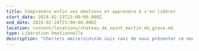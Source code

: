 ```yaml
---
title: Comprendre enfin ses émotions et apprendre à s'en libérer
start_date: 2024-02-23T23:00:00.000Z
end_date: 2024-02-24T23:00:00.000Z
location: content/locations/chateau_de_saint_martin_de_grave.md
type: Libération émotionnelle
description: "Cher(e)s ami(e)s\n\nJe suis ravi de vous présenter ce nouvel évènement que j'animerai au Château de Saint-Martin de Graves, près de Pézenas.\n\nCet évènement, qui vise à découvrir la régulation émotionnelle Tipi ainsi que l’impact insoupçonné qu’elle peut avoir sur nos vies, est unique.\n\n***\n\n**Dans ce stage,\nVous allez enfin comprendre d'où viennent vos émotions envahissantes (peurs, irritabilité, angoisses, panique, appréhensions, ruminations...) et comment vous en libérer définitivement.**\n\nApport théorique, exercices pratiques, méditation, suivi individuel après le stage... Dans le cadre exceptionnel du château de Saint-Martin de Graves, tout sera mis en place pour exploiter à fond cette pratique et amener de vrais changements dans votre vie.\n\n**Cet évènement est conçu comme une formation qui comprend le stage lui-même ainsi qu'un suivi individuel de\_deux séances dans les semaines qui suivent permettant ainsi un accompagnement personnalisé.**\n\n***\n\n**Il vous permettra :**\n\n* D’arriver à une véritable compréhension de vos blocages émotionnels:  quels sont-ils ? d’où viennent-ils ? Comment ont-t-ils été créés ?\n* D’identifier toutes les situations et tous les comportements où nous sommes en état émotionnel.\n* D’apprendre la régulation émotionnelle et la pratiquer “en situation”, “en différé” et de clarifier les points difficiles.\n* De créer une hygiène de vie autour de régulation émotionnelle.\n* Cerner les obstacles et les difficultés à l’appliquer\_\n* D'aborder les différences avec d’autres approches (méditation, EMDR, EFT, hypnose…)\n* Comprendre les bienfaits à court, moyen et long terme\n* Comment aider un proche qui est en difficulté émotionnelle\n\n***\n\nStage de deux jours et deux nuits pension complète au château de Saint Martin de Graves + suivi individuel :\n\n**Prix total:** 390€ (offre modulable: une nuit, deux nuits et externe)\n\nInformations **et inscriptions** [06 24 54 37 11](tel:0624543711 \"téléphone inscription\") ou [contact@lagrandemaison34.fr](mailto:contact@lagrandemaison34.fr \"contact inscription\")\n"
---
```




